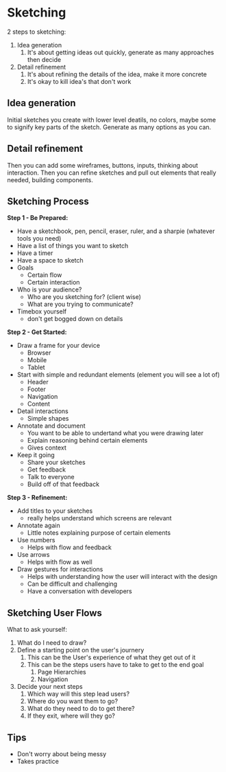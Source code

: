 # Sketching

2 steps to sketching:

1. Idea generation
    1. It's about getting ideas out quickly, generate as many approaches then decide
2. Detail refinement
    1. It's about refining the details of the idea, make it more concrete
    2. It's okay to kill idea's that don't work

## Idea generation

Initial sketches you create with lower level deatils, no colors, maybe some to signify
key parts of the sketch. Generate as many options as you can.

## Detail refinement

Then you can add some wireframes, buttons, inputs, thinking about interaction.
Then you can refine sketches and pull out elements that really needed, building
components.

## Sketching Process

**Step 1 - Be Prepared:**

* Have a sketchbook, pen, pencil, eraser, ruler, and a sharpie
(whatever tools you need)
* Have a list of things you want to sketch
* Have a timer
* Have a space to sketch
* Goals
  * Certain flow
  * Certain interaction
* Who is your audience?
  * Who are you sketching for? (client wise)
  * What are you trying to communicate?
* Timebox yourself
  * don't get bogged down on details

**Step 2 - Get Started:**

* Draw a frame for your device
  * Browser
  * Mobile
  * Tablet
* Start with simple and redundant elements (element you will see a lot of)
  * Header
  * Footer
  * Navigation
  * Content
* Detail interactions
  * Simple shapes
* Annotate and document
  * You want to be able to undertand what you were drawing later
  * Explain reasoning behind certain elements
  * Gives context
* Keep it going
  * Share your sketches
  * Get feedback
  * Talk to everyone
  * Build off of that feedback

**Step 3 - Refinement:**

* Add titles to your sketches
  * really helps understand which screens are relevant
* Annotate again
  * Little notes explaining purpose of certain elements
* Use numbers
  * Helps with flow and feedback
* Use arrows
  * Helps with flow as well
* Draw gestures for interactions
  * Helps with understanding how the user will interact with the design
  * Can be difficult and challenging
  * Have a conversation with developers

## Sketching User Flows

What to ask yourself:

1. What do I need to draw?
2. Define a starting point on the user's journery
    1. This can be the User's experience of what they get out of it
    2. This can be the steps users have to take to get to the end goal
        1. Page Hierarchies
        2. Navigation
3. Decide your next steps
    1. Which way will this step lead users?
    2. Where do you want them to go?
    3. What do they need to do to get there?
    4. If they exit, where will they go?

## Tips

* Don't worry about being messy
* Takes practice
